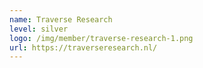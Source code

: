 ```yaml
---
name: Traverse Research
level: silver
logo: /img/member/traverse-research-1.png
url: https://traverseresearch.nl/
---
```

